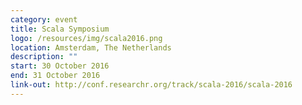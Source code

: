 ```yaml
---
category: event
title: Scala Symposium
logo: /resources/img/scala2016.png
location: Amsterdam, The Netherlands
description: ""
start: 30 October 2016
end: 31 October 2016
link-out: http://conf.researchr.org/track/scala-2016/scala-2016
---
```

